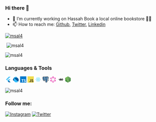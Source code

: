 ### Hi there 👋

- 🔭 I’m currently working on Hassah Book a local online bookstore 🚀💙
- 📫 How to reach me: [Github](https://github.com/msal), [Twitter](https://twitter.com/4msal4), [Linkedin](https://www.linkedin.com/in/4msal/)

<p align="left"> <a href="https://github.com/ryo-ma/github-profile-trophy"><img src="https://github-profile-trophy.vercel.app/?username=msal4&theme=onedark" alt="msal4" /></a> </p>
<p>&nbsp;<img src="https://github-readme-stats.vercel.app/api?username=msal4&show_icons=true&locale=en&theme=onedark" alt="msal4" /></p>
<p><img src="https://github-readme-stats.vercel.app/api/top-langs?username=msal4&show_icons=true&locale=en&theme=onedark" alt="msal4" /></p>

### Languages & Tools

<code><img height="20" src="https://raw.githubusercontent.com/github/explore/80688e429a7d4ef2fca1e82350fe8e3517d3494d/topics/flutter/flutter.png"></code>
<code><img height="20" src="https://raw.githubusercontent.com/github/explore/80688e429a7d4ef2fca1e82350fe8e3517d3494d/topics/dart/dart.png"></code>
<code><img height="20" src="https://raw.githubusercontent.com/github/explore/80688e429a7d4ef2fca1e82350fe8e3517d3494d/topics/typescript/typescript.png"></code>
<code><img height="20" src="https://raw.githubusercontent.com/github/explore/80688e429a7d4ef2fca1e82350fe8e3517d3494d/topics/javascript/javascript.png"></code>
<code><img height="20" src="https://raw.githubusercontent.com/github/explore/80688e429a7d4ef2fca1e82350fe8e3517d3494d/topics/react/react.png"></code>
<code><img height="20" src="https://raw.githubusercontent.com/github/explore/80688e429a7d4ef2fca1e82350fe8e3517d3494d/topics/postgresql/postgresql.png"></code>
<code><img height="20" src="https://raw.githubusercontent.com/github/explore/80688e429a7d4ef2fca1e82350fe8e3517d3494d/topics/graphql/graphql.png"></code>
<code><img height="20" src="https://raw.githubusercontent.com/github/explore/80688e429a7d4ef2fca1e82350fe8e3517d3494d/topics/go/go.png"></code>
<code><img height="20" src="https://raw.githubusercontent.com/github/explore/80688e429a7d4ef2fca1e82350fe8e3517d3494d/topics/nodejs/nodejs.png"></code>
<!-- <code><img height="20" src="https://raw.githubusercontent.com/github/explore/80688e429a7d4ef2fca1e82350fe8e3517d3494d/topics/kotlin/kotlin.png"></code> -->
<!-- <code><img height="20" src="https://raw.githubusercontent.com/github/explore/80688e429a7d4ef2fca1e82350fe8e3517d3494d/topics/android/android.png"></code> -->

<p align="left"> <img src="https://komarev.com/ghpvc/?username=msal4&label=Profile%20views&color=0e75b6&style=flat" alt="msal4" /> </p>

### Follow me:

<a href="https://www.instagram.com/4msal4" target="_blank"><img src="https://img.shields.io/badge/Instagram-%23E4405F.svg?&style=flat-square&logo=instagram&logoColor=white" alt="Instagram"></a>
<a href="https://www.twitter.com/4msal4" target="_blank"><img src="https://img.shields.io/badge/Twitter-%231877F2.svg?&style=flat-square&logo=twitter&logoColor=white" alt="Twitter"></a>
